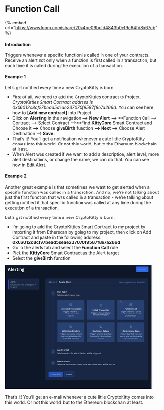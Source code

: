 # Function Call

{% embed url="https://www.loom.com/share/20a4be09bdfd4843b0ef9c64fd8b67cb" %}

#### Introduction

Triggers whenever a specific function is called in one of your contracts. Receive an alert not only when a function is first called in a transaction, but each time it is called during the execution of a transaction.

#### Example 1

Let’s get notified every time a new CryptoKitty is born.

* First of all, we need to add the CryptoKitties contract to Project. _CryptoKitties Smart Contract address is 0x06012c8cf97bead5deae237070f9587f8e7a266d_. You can see here how to **\[Add new contract\]** into Project. 
* Click on **Alerting** in the navigation **—&gt;** **New Alert** **—&gt;** **Function Call —&gt; Contract —&gt; Select Contract —&gt;**Find **KittyCore** Smart Contract and Choose it **—&gt;** Choose **giveBirth** function **—&gt; Next —&gt;** Choose Alert Destination **—&gt; Save.** 
* That’s it! You’ll get a notification whenever a cute little CryptoKitty comes into this world. Or not this world, but to the Ethereum blockchain at least. 
* When Alert was created if we want to add a description, alert level, more alert destinations, or change the name, we can do that. You can see how in [Edit Alert](editing-an-alert.md).

#### Example 2

Another great example is that sometimes we want to get alerted when a specific function was called in a transaction. And no, we're not talking about just the first function that was called in a transaction - we're talking about getting notified if that specific function was called at any time during the execution of a transaction.

Let’s get notified every time a new CryptoKitty is born:

* I’m going to add the CryptoKitties Smart Contract to my project by importing it from Etherscan by going to my project, then click on Add Contract and paste in the following address: **0x06012c8cf97bead5deae237070f9587f8e7a266d** 
* Go to the alerts tab and select the **Function Call** rule
* Pick the **KittyCore** Smart Contract as the Alert target
* Select the **giveBirth** function

![](../../.gitbook/assets/image%20%2867%29.png)

That’s it! You’ll get an e-mail whenever a cute little CryptoKitty comes into this world. Or not this world, but to the Ethereum blockchain at least.

